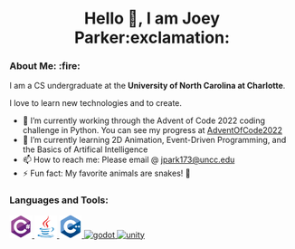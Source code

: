 <h1 align="center">Hello 👋, I am Joey Parker:exclamation:</h1>

<h3 align="left">About Me: :fire:</h3>

I am a CS undergraduate at the **University of North Carolina at Charlotte**.

I love to learn new technologies and to create.

- 🔭 I’m currently working through the Advent of Code 2022 coding challenge in Python. You can see my progress at [AdventOfCode2022](https://github.com/Ninjajkl/AdventOfCode2022)
- 🌱 I’m currently learning 2D Animation, Event-Driven Programming, and the Basics of Artifical Intelligence
- 📫 How to reach me: Please email @ jpark173@uncc.edu
- ⚡ Fun fact: My favorite animals are snakes! :snake:

<h3 align="left">Languages and Tools:</h3>
<p align="left"> </a> <a href="https://www.w3schools.com/cs/" target="_blank" rel="noreferrer"> <img src="https://raw.githubusercontent.com/devicons/devicon/master/icons/csharp/csharp-original.svg" alt="csharp" width="40" height="40"/> </a> <a href="https://www.java.com" target="_blank" rel="noreferrer"> <img src="https://raw.githubusercontent.com/devicons/devicon/master/icons/java/java-original.svg" alt="java" width="40" height="40"/> </a> <a href="https://www.w3schools.com/cpp/" target="_blank" rel="noreferrer"> <img src="https://raw.githubusercontent.com/devicons/devicon/master/icons/cplusplus/cplusplus-original.svg" alt="cplusplus" width="40" height="40"/> </a> 
<a href="https://godotengine.org/" target="_blank" rel="noreferrer"> <img src="https://godotengine.org/assets/press/icon_color.png" alt="godot" width="40" height="40"/>
<a href="https://unity.com/" target="_blank" rel="noreferrer"> <img src="https://www.vectorlogo.zone/logos/unity3d/unity3d-icon.svg" alt="unity" width="40" height="40"/> </a> </p>
